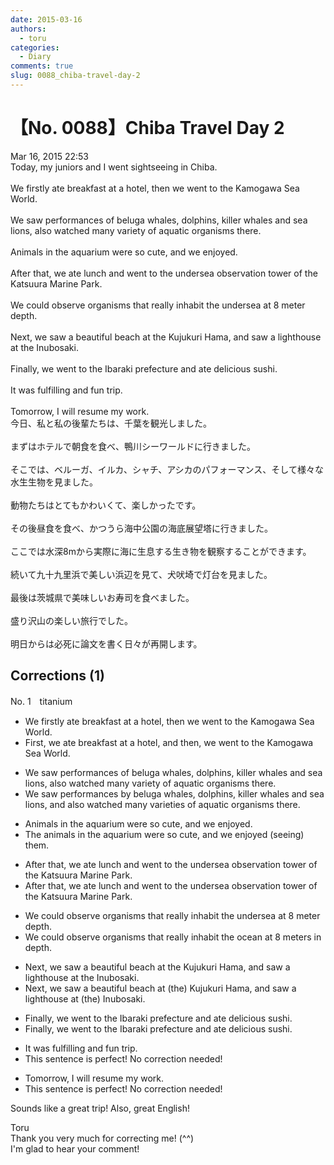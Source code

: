 ```yaml
---
date: 2015-03-16
authors:
  - toru
categories:
  - Diary
comments: true
slug: 0088_chiba-travel-day-2
---
```


# 【No. 0088】Chiba Travel Day 2
<div class="date">Mar 16, 2015 22:53</div>
<div id="post"><div id="body_show_ori">
 Today, my juniors and I went sightseeing in Chiba.<br/><br/>We firstly ate breakfast at a hotel, then we went to the Kamogawa Sea World.<br/><br/>We saw performances of beluga whales, dolphins, killer whales and sea lions, also watched many variety of aquatic organisms there.<br/><br/>Animals in the aquarium were so cute, and we enjoyed.<br/><br/>After that, we ate lunch and went to the undersea observation tower of the Katsuura Marine Park.<br/><br/>We could observe organisms that really inhabit the undersea at 8 meter depth.<br/><br/>Next, we saw a beautiful beach at the Kujukuri Hama, and saw a lighthouse at the Inubosaki.<br/><br/>Finally, we went to the Ibaraki prefecture and ate delicious sushi.<br/><br/>It was fulfilling and fun trip.<br/><br/>Tomorrow, I will resume my work.
</div></div>

<!-- more -->

<div id="post_ja"><div id="body_show_mo">
今日、私と私の後輩たちは、千葉を観光しました。<br/><br/>まずはホテルで朝食を食べ、鴨川シーワールドに行きました。<br/><br/>そこでは、ベルーガ、イルカ、シャチ、アシカのパフォーマンス、そして様々な水生生物を見ました。<br/><br/>動物たちはとてもかわいくて、楽しかったです。<br/><br/>その後昼食を食べ、かつうら海中公園の海底展望塔に行きました。<br/><br/>ここでは水深8mから実際に海に生息する生き物を観察することができます。<br/><br/>続いて九十九里浜で美しい浜辺を見て、犬吠埼で灯台を見ました。<br/><br/>最後は茨城県で美味しいお寿司を食べました。<br/><br/>盛り沢山の楽しい旅行でした。<br/><br/>明日からは必死に論文を書く日々が再開します。
</div></div>

## Corrections (1)
<div id="block"><div class="first_name"> No. 1　<span class="just_name">titanium</span></div><div id="block2">
<ul class="correction_field">
<li class="incorrect">We firstly ate breakfast at a hotel, then we went to the Kamogawa Sea World.</li>
<li class="corrected correct">
<span class="f_blue">First, we</span> ate breakfast at a hotel,<span class="f_red"> and</span> then<span class="f_blue">,</span> we went to the Kamogawa Sea World.
</li>
</ul>
<ul class="correction_field">
<li class="incorrect">We saw performances of beluga whales, dolphins, killer whales and sea lions, also watched many variety of aquatic organisms there.</li>
<li class="corrected correct">
We saw performances <span class="f_blue">by</span> beluga whales, dolphins, killer whales and sea lions, <span class="f_red">and </span>also watched many variet<span class="f_red">ies</span> of aquatic organisms there.
</li>
</ul>
<ul class="correction_field">
<li class="incorrect">Animals in the aquarium were so cute, and we enjoyed.</li>
<li class="corrected correct">
<span class="f_blue">The a</span>nimals in the aquarium were so cute, and we enjoyed<span class="f_blue"> (seeing) </span><span class="f_red">them</span>.
</li>
</ul>
<ul class="correction_field">
<li class="incorrect">After that, we ate lunch and went to the undersea observation tower of the Katsuura Marine Park.</li>
<li class="corrected correct">
After that, we ate lunch and went to the undersea observation tower of <span class="sline"><span class="f_gray">the</span></span> Katsuura Marine Park.
</li>
</ul>
<ul class="correction_field">
<li class="incorrect">We could observe organisms that really inhabit the undersea at 8 meter depth.</li>
<li class="corrected correct">
We could observe organisms that <span class="f_gray"><span class="sline">really</span></span> inhabit the <span class="f_blue">ocean</span> at 8 meter<span class="f_red">s in</span> depth.
</li>
</ul>
<ul class="correction_field">
<li class="incorrect">Next, we saw a beautiful beach at the Kujukuri Hama, and saw a lighthouse at the Inubosaki.</li>
<li class="corrected correct">
Next, we saw a beautiful beach at <span class="f_gray">(the) </span>Kujukuri Hama, and saw a lighthouse at <span class="f_gray">(the) </span>Inubosaki.
</li>
</ul>
<ul class="correction_field">
<li class="incorrect">Finally, we went to the Ibaraki prefecture and ate delicious sushi.</li>
<li class="corrected correct">
Finally, we went to <span class="f_gray"><span class="sline">the</span></span> Ibaraki prefecture and ate delicious sushi.
</li>
</ul>
<ul class="correction_field">
<li class="incorrect">It was fulfilling and fun trip.</li>
<li class="corrected perfect">This sentence is perfect! No correction needed!</li>
</ul>
<ul class="correction_field">
<li class="incorrect">Tomorrow, I will resume my work.</li>
<li class="corrected perfect">This sentence is perfect! No correction needed!</li>
</ul>
<p class="comment_small">
 Sounds like a great trip! Also, great English!
</p>

</div><div class="name"><span class="just_name">Toru</span><br>
Thank you very much for correcting me! (^^)<br/>I'm glad to hear your comment!
</div>
</div>
